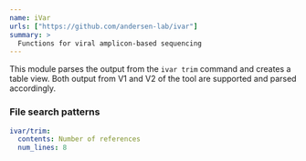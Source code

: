 ```yaml
---
name: iVar
urls: ["https://github.com/andersen-lab/ivar"]
summary: >
  Functions for viral amplicon-based sequencing
---
```


This module parses the output from the `ivar trim` command and creates a table view.
Both output from V1 and V2 of the tool are supported and parsed accordingly.

### File search patterns

```yaml
ivar/trim:
  contents: Number of references
  num_lines: 8
```
